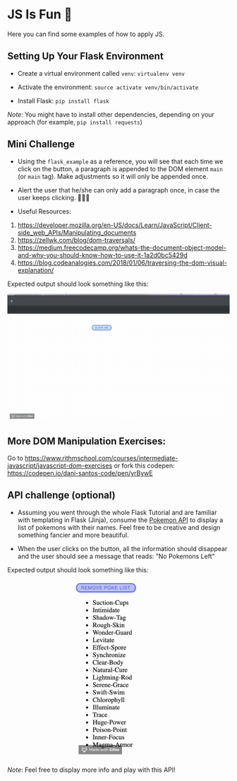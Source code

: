 # JS Is Fun 🦑
Here you can find some examples of how to apply JS.



## Setting Up Your Flask Environment

- Create a virtual environment called `venv`: `virtualenv venv`

- Activate the environment: `source activate venv/bin/activate`

- Install Flask: `pip install flask`

*Note*: You might have to install other dependencies, depending on your approach (for example, `pip install requests`)

## Mini Challenge

- Using the `flask_example` as a reference, you will see that each time we click on the button, a paragraph is appended to the DOM element `main` (or `main` tag). Make adjustments so it will only be appended once.

- Alert the user that he/she can only add a paragraph once, in case the user keeps clicking. 🤦‍🤦‍♀️

- Useful Resources:

1) https://developer.mozilla.org/en-US/docs/Learn/JavaScript/Client-side_web_APIs/Manipulating_documents
2) https://zellwk.com/blog/dom-traversals/
3) https://medium.freecodecamp.org/whats-the-document-object-model-and-why-you-should-know-how-to-use-it-1a2d0bc5429d
4) https://blog.codeanalogies.com/2018/01/06/traversing-the-dom-visual-explanation/

Expected output should look something like this:

<p align="center">
    <img src="challenge1.gif" width="600" title="example">
</p>


## More DOM Manipulation Exercises:

Go to https://www.rithmschool.com/courses/intermediate-javascript/javascript-dom-exercises or fork this codepen:
https://codepen.io/dani-santos-code/pen/yrBywE


## API challenge (optional)

- Assuming you went through the whole Flask Tutorial and are familiar with templating in Flask (Jinja), consume the [Pokemon API](https://pokeapi.co/docs/v2.html) to display a list of pokemons with their names. Feel free to be creative and design something fancier and more beautiful.

- When the user clicks on the button, all the information should disappear and the user should see a message that reads: "No Pokemons Left"

Expected output should look something like this:

<p align="center">
    <img src="challenge2.gif" width="200" title="example">
</p>

*Note*: Feel free to display more info and play with this API!
